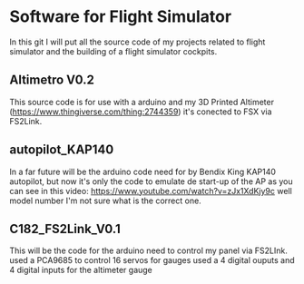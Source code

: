# Software for Flight Simulator

In this git I will put all the source code of my projects related to flight simulator
and the building of a flight simulator cockpits.

## Altimetro V0.2

This source code is for use with a arduino and my 3D Printed Altimeter (https://www.thingiverse.com/thing:2744359)
it's conected to FSX via FS2Link.

## autopilot_KAP140  

In a far future will be the arduino code need for by Bendix King KAP140 autopilot, but now it's only the code to
emulate de start-up of the AP as you can see in this video: https://www.youtube.com/watch?v=zJx1XdKjy9c
well model number I'm not sure what is the correct one.


## C182_FS2Link_V0.1
This will be the code for the arduino need to control my panel via FS2LInk.
used a PCA9685 to control 16 servos for gauges
used a 4 digital ouputs and 4 digital inputs for the altimeter gauge

